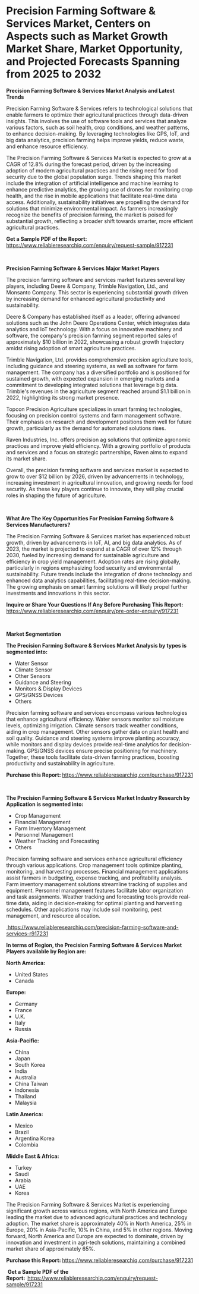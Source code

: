 <p><h1>Precision Farming Software & Services Market, Centers on Aspects such as Market Growth Market Share, Market Opportunity, and Projected Forecasts Spanning from 2025 to 2032</h1></p><p><strong>Precision Farming Software & Services Market Analysis and Latest Trends</strong></p>
<p><p>Precision Farming Software & Services refers to technological solutions that enable farmers to optimize their agricultural practices through data-driven insights. This involves the use of software tools and services that analyze various factors, such as soil health, crop conditions, and weather patterns, to enhance decision-making. By leveraging technologies like GPS, IoT, and big data analytics, precision farming helps improve yields, reduce waste, and enhance resource efficiency.</p><p>The Precision Farming Software & Services Market is expected to grow at a CAGR of 12.8% during the forecast period, driven by the increasing adoption of modern agricultural practices and the rising need for food security due to the global population surge. Trends shaping this market include the integration of artificial intelligence and machine learning to enhance predictive analytics, the growing use of drones for monitoring crop health, and the rise in mobile applications that facilitate real-time data access. Additionally, sustainability initiatives are propelling the demand for solutions that minimize environmental impact. As farmers increasingly recognize the benefits of precision farming, the market is poised for substantial growth, reflecting a broader shift towards smarter, more efficient agricultural practices.</p></p>
<p><strong>Get a Sample PDF of the Report:&nbsp;</strong> <a href="https://www.reliableresearchiq.com/enquiry/request-sample/917231?utm_campaign=2821&utm_medium=2&utm_source=Github&utm_content=ia&utm_term=18042025&utm_id=precision-farming-software-services">https://www.reliableresearchiq.com/enquiry/request-sample/917231</a></p>
<p>&nbsp;</p>
<p><strong>Precision Farming Software & Services Major Market Players</strong></p>
<p><p>The precision farming software and services market features several key players, including Deere & Company, Trimble Navigation, Ltd., and Monsanto Company. This sector is experiencing substantial growth driven by increasing demand for enhanced agricultural productivity and sustainability.</p><p>Deere & Company has established itself as a leader, offering advanced solutions such as the John Deere Operations Center, which integrates data analytics and IoT technology. With a focus on innovative machinery and software, the company's precision farming segment reported sales of approximately $10 billion in 2022, showcasing a robust growth trajectory amidst rising adoption of smart agriculture practices.</p><p>Trimble Navigation, Ltd. provides comprehensive precision agriculture tools, including guidance and steering systems, as well as software for farm management. The company has a diversified portfolio and is positioned for sustained growth, with expected expansion in emerging markets and a commitment to developing integrated solutions that leverage big data. Trimble's revenues in the agriculture segment reached around $1.1 billion in 2022, highlighting its strong market presence.</p><p>Topcon Precision Agriculture specializes in smart farming technologies, focusing on precision control systems and farm management software. Their emphasis on research and development positions them well for future growth, particularly as the demand for automated solutions rises. </p><p>Raven Industries, Inc. offers precision ag solutions that optimize agronomic practices and improve yield efficiency. With a growing portfolio of products and services and a focus on strategic partnerships, Raven aims to expand its market share.</p><p>Overall, the precision farming software and services market is expected to grow to over $12 billion by 2026, driven by advancements in technology, increasing investment in agricultural innovation, and growing needs for food security. As these key players continue to innovate, they will play crucial roles in shaping the future of agriculture.</p></p>
<p>&nbsp;</p>
<p><strong>What Are The Key Opportunities For Precision Farming Software & Services Manufacturers?</strong></p>
<p><p>The Precision Farming Software & Services market has experienced robust growth, driven by advancements in IoT, AI, and big data analytics. As of 2023, the market is projected to expand at a CAGR of over 12% through 2030, fueled by increasing demand for sustainable agriculture and efficiency in crop yield management. Adoption rates are rising globally, particularly in regions emphasizing food security and environmental sustainability. Future trends include the integration of drone technology and enhanced data analytics capabilities, facilitating real-time decision-making. The growing emphasis on smart farming solutions will likely propel further investments and innovations in this sector.</p></p>
<p><strong>Inquire or Share Your Questions If Any Before Purchasing This Report:</strong> <a href="https://www.reliableresearchiq.com/enquiry/pre-order-enquiry/917231?utm_campaign=2821&utm_medium=2&utm_source=Github&utm_content=ia&utm_term=18042025&utm_id=precision-farming-software-services">https://www.reliableresearchiq.com/enquiry/pre-order-enquiry/917231</a></p>
<p>&nbsp;</p>
<p><strong>Market Segmentation</strong></p>
<p><strong>The Precision Farming Software & Services Market Analysis by types is segmented into:</strong></p>
<p><ul><li>Water Sensor</li><li>Climate Sensor</li><li>Other Sensors</li><li>Guidance and Steering</li><li>Monitors & Display Devices</li><li>GPS/GNSS Devices</li><li>Others</li></ul></p>
<p><p>Precision farming software and services encompass various technologies that enhance agricultural efficiency. Water sensors monitor soil moisture levels, optimizing irrigation. Climate sensors track weather conditions, aiding in crop management. Other sensors gather data on plant health and soil quality. Guidance and steering systems improve planting accuracy, while monitors and display devices provide real-time analytics for decision-making. GPS/GNSS devices ensure precise positioning for machinery. Together, these tools facilitate data-driven farming practices, boosting productivity and sustainability in agriculture.</p></p>
<p><strong>Purchase this Report:&nbsp;</strong><a href="https://www.reliableresearchiq.com/purchase/917231?utm_campaign=2821&utm_medium=2&utm_source=Github&utm_content=ia&utm_term=18042025&utm_id=precision-farming-software-services">https://www.reliableresearchiq.com/purchase/917231</a></p>
<p>&nbsp;</p>
<p><strong>The Precision Farming Software & Services Market Industry Research by Application is segmented into:</strong></p>
<p><ul><li>Crop Management</li><li>Financial Management</li><li>Farm Inventory Management</li><li>Personnel Management</li><li>Weather Tracking and Forecasting</li><li>Others</li></ul></p>
<p><p>Precision farming software and services enhance agricultural efficiency through various applications. Crop management tools optimize planting, monitoring, and harvesting processes. Financial management applications assist farmers in budgeting, expense tracking, and profitability analysis. Farm inventory management solutions streamline tracking of supplies and equipment. Personnel management features facilitate labor organization and task assignments. Weather tracking and forecasting tools provide real-time data, aiding in decision-making for optimal planting and harvesting schedules. Other applications may include soil monitoring, pest management, and resource allocation.</p></p>
<p><a href="https://www.reliableresearchiq.com/precision-farming-software-and-services-r917231?utm_campaign=2821&utm_medium=2&utm_source=Github&utm_content=ia&utm_term=18042025&utm_id=precision-farming-software-services">&nbsp;https://www.reliableresearchiq.com/precision-farming-software-and-services-r917231</a></p>
<p><strong>In terms of Region, the Precision Farming Software & Services Market Players available by Region are:</strong></p>
<p>
    <p> <strong> North America: </strong>
        <ul>
            <li>United States</li>
            <li>Canada</li>
        </ul>
        </p> 
    <p> <strong> Europe: </strong>
        <ul>
            <li>Germany</li>
            <li>France</li>
            <li>U.K.</li>
            <li>Italy</li>
            <li>Russia</li>
        </ul>
        </p> 
    <p> <strong> Asia-Pacific: </strong>
        <ul>
            <li>China</li>
            <li>Japan</li>
            <li>South Korea</li>
            <li>India</li>
            <li>Australia</li>
            <li>China Taiwan</li>
            <li>Indonesia</li>
            <li>Thailand</li>
            <li>Malaysia</li>
        </ul>
        </p> 
    <p> <strong> Latin America: </strong>
        <ul>
            <li>Mexico</li>
            <li>Brazil</li>
            <li>Argentina Korea</li>
            <li>Colombia</li>
        </ul>
        </p> 
    <p> <strong> Middle East & Africa: </strong>
        <ul>
            <li>Turkey</li>
            <li>Saudi</li>
            <li>Arabia</li>
            <li>UAE</li>
            <li>Korea</li>
        </ul>
    </p>
    </p>
<p><p>The Precision Farming Software & Services Market is experiencing significant growth across various regions, with North America and Europe leading the market due to advanced agricultural practices and technology adoption. The market share is approximately 40% in North America, 25% in Europe, 20% in Asia-Pacific, 10% in China, and 5% in other regions. Moving forward, North America and Europe are expected to dominate, driven by innovation and investment in agri-tech solutions, maintaining a combined market share of approximately 65%.</p></p>
<p><strong>Purchase this Report: </strong><a href="https://www.reliableresearchiq.com/purchase/917231?utm_campaign=2821&utm_medium=2&utm_source=Github&utm_content=ia&utm_term=18042025&utm_id=precision-farming-software-services">https://www.reliableresearchiq.com/purchase/917231</a></p>
<p>&nbsp;<strong>Get a Sample PDF of the Report:&nbsp;&nbsp;</strong><a href="https://www.reliableresearchiq.com/enquiry/request-sample/917231?utm_campaign=2821&utm_medium=2&utm_source=Github&utm_content=ia&utm_term=18042025&utm_id=precision-farming-software-services">https://www.reliableresearchiq.com/enquiry/request-sample/917231</a></p>
<p><strong></strong></p>
<p><p></p><p></p><p></p></p>